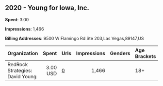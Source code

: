 ## 2020 - Young for Iowa, Inc. 
**Spent**: 3.00

**Impressions**: 1,466

**Billing Addresses**: 9500 W Flamingo Rd Ste 203,Las Vegas,89147,US

|Organization|Spent|Urls|Impressions|Genders|Age Brackets|Country Codes|
|:---|---:|:---|---:|:---|:---|:---|
|RedRock Strategies: David Young|3.00 USD|[0](https://www.snap.com/political-ads/asset/a63680700ae1740d95b24f5e5f3b7ca86c95b5bfcbbe9012f5871c850dd50a68?mediaType=png)|1,466||18+|united states|
